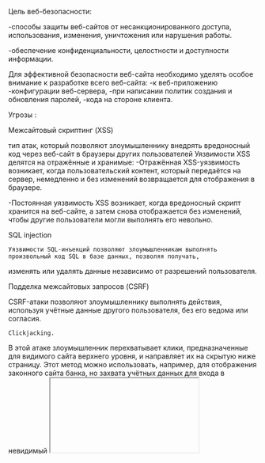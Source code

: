 


Цель веб-безопасности:

-способы защиты веб-сайтов от несанкционированного доступа, использования, изменения, уничтожения или нарушения работы.

-обеспечение конфиденциальности, целостности и доступности информации.

Для эффективной безопасности веб-сайта необходимо уделять особое внимание к разработке всего веб-сайта: 
-к веб-приложению
-конфигурации веб-сервера,
-при написании политик создания и обновления паролей,
-кода на стороне клиента.

Угрозы :

Межсайтовый скриптинг (XSS)

тип атак, который позволяют злоумышленнику внедрять вредоносный код через веб-сайт в браузеры других пользователей
Уязвимости XSS делятся на отражённые и хранимые:
-Отражённая XSS-уязвимость возникает, когда пользовательский контент, который передаётся на сервер, немедленно и без 
изменений возвращается для отображения в браузере.

-Постоянная уязвимость XSS возникает, когда вредоносный скрипт хранится на веб-сайте, а затем снова отображается 
без изменений, чтобы другие пользователи могли выполнять его невольно.


SQL injection

    Уязвимости SQL-инъекций позволяют злоумышленникам выполнять произвольный код SQL в базе данных, позволяя получать, 
изменять или удалять данные независимо от разрешений пользователя.

Подделка межсайтовых запросов (CSRF)

CSRF-атаки позволяют злоумышленнику выполнять действия, используя учётные данные другого пользователя, 
без его ведома или согласия.

    Clickjacking. 
В этой атаке злоумышленник перехватывает клики, предназначенные для видимого сайта верхнего уровня, и 
направляет их на скрытую ниже страницу. Этот метод можно использовать, например, для отображения законного сайта банка, 
но захвата учётных данных для входа в невидимый <iframe> (en-US) , контролируемый злоумышленником. Clickjacking также 
можно использовать для того, чтобы заставить пользователя нажать кнопку на видимом сайте, но при этом на самом деле
невольно нажимать совершенно другую кнопку. В качестве защиты ваш сайт может предотвратить встраивание себя в iframe на 
другом сайте, установив соответствующие заголовки HTTP.

Denial of Service (DoS). 
DoS обычно достигается за счёт наводнения целевого сайта поддельными запросами, 
так что доступ к сайту нарушается для законных пользователей.

Directory Traversal (Файл и раскрытие).
В этой атаке злоумышленник пытается получить доступ к частям файловой системы 
веб-сервера, к которым у него не должно быть доступа


File Inclusion. 
В этой атаке пользователь может "случайно" указать файл для отображения или выполнения в данных,
передаваемых на сервер

Внедрение команд. Атаки с внедрением команд позволяют злоумышленнику выполнять произвольные системные команды в 
операционной системе хоста


            Политика безопасности контента (CSP)

    Content Security Policy (CSP, политика защиты контента) — это механизм обеспечения безопасности, с помощью которого

можно защищаться от атак с внедрением контента, например, межсайтового скриптинга (XSS, cross site scripting). CSP
описывает безопасные источники загрузки ресурсов, устанавливает правила использования встроенных стилей, скриптов, а
также динамической оценки JavaScript — например, с помощью eval. Загрузка с ресурсов, не входящих в «белый список»,
блокируется.

            HTTPS
HTTPS не является отдельным протоколом. Это обычный HTTP, работающий через шифрованные транспортные механизмы SSL и TLS

            Протокол защиты транспортного уровня (TLS)
Криптографические протоколы, обеспечивающие защищённую передачу данных между узлами в сети Интернет.

TLS и SSL используют асимметричное шифрование для аутентификации, симметричное шифрование для конфиденциальности и коды
аутентичности сообщений для сохранения целостности сообщений.


Совместное использование ресурсов между разными источниками (CORS).
технология современных браузеров, которая позволяет предоставить веб-страницам доступ к ресурсам другого домена.

HTTP Strict-Transport-Security (HSTS)
заголовок ответа (часто используется аббревиатура HSTS (en-US)), позволяющий web-сайтам уведомить браузер о том, 
что доступ к ним должен быть осуществлён только посредством HTTPS вместо HTTP.

    

    Конфиденциальность — обеспечение исключительно авторизованного доступа к информации: информация не 

должна предоставляться и не должна раскрываться неавторизованным физическим лицам, организациям или процессам.

    Целостность — поддержание и обеспечение точности и полноты данных на протяжении всего жизненного цикла: данные 

не должны быть изменены неавторизованным или незаметным способом.

    Доступность — обеспечение беспрепятственного доступа к информации авторизованным пользователям: системы хранения и 

обработки информации, интерфейсы работы с информацией, системы обеспечения авторизованного доступа и каналы связи должны
функционировать корректно.





XSS 

Tри вида наиболее распространенныx XSS-атак:

 -хранимые (код хранится в базе данных);
 -отраженные (код исполняется серверными сценариями и не хранится
в базе данных);
 -через DOM (код сохраняется и выполняется в браузере).


Это запуск в браузере сценария, который написан не владельцем вебприложения.
 Сценарий можно запустить в фоновом режиме; для этого не требуется его отображения или какого-либо пользовательского 
ввода.
 Можно извлекать из веб-приложения данные любого типа. Можно свободно отправлять данные на свой сервер и 
получать их оттуда.
 Он возникает в результате неправильной обработки пользовательского ввода, встроенного в пользовательский интерфейс.
Позволяет воровать сеансовые токены, что дает возможность захватить учетную запись.
 Позволяет отображать объекты DOM поверх пользовательского интерфейса, что приводит к фишинговым атакам, которые 
не в состоянии распознать обычный пользователь.


Хранимый XSS
    Хранимый XSS — загруженный пользователем вредоносный сценарий, который сохраняется в базе данных, а затем при 
запросе и просмотре содержащих его данных другими пользователями выполняется на их устройствах
Тип атаки позволяет поразить множество пользователей, но при этом вредоносный код легко обнаруживается, поскольку 
хранится на стороне сервера.

Отраженный XSS
    Отраженный XSS отличается от сохраненного только тем,
что вредоносный код исполняется напрямую в браузере без ретрансляции через сервер
Обнаружить отраженный XSS гораздо сложнее, так как атаки этого типа нацелены непосредственно на пользователя 
и никогда не сохраняются в базе данных. 
отраженный XSS легко замаскировать под реальную ссылку

XSS-атака на базе DOM
    Это может быть вариант как хранимой, так и отраженной XSS-атаки, но для выполнения требуются источник и приемник
в DOM браузера. Из-за различий в реализациях DOM некоторые браузеры оказываются уязвимыми, некоторые — нет.
Такую XSS-уязвимость гораздо труднее найти.
В отличие от других форм-XSS для атаки через DOM никогда не требуется взаимодействия с сервером. 
Поэтому есть тенденция причислять этот тип атаки к новой категории, называемой XSS на стороне клиента.

XSS с мутациями(mutation-based XSS, mXSS).
    По своей сути mXSS использует
код, который воспринимается фильтрами как безопасный, а после фильтрации
мутирует во вредоносный.

Cпособы защиты

Среди них самые популярные:

 - аудит (превентивная мера);
 - использование защищенных протоколов передачи данных;
 -применение ПО, обеспечивающего безопасность.
Все способы необходимо применять в комплексе.

Проверка сайта на уязвимости:
-Проверка проводится ручным или автоматизированным способом
Программы протестируют приложение на основные риски.Такие программные продукты существуют в двух вариантах: 
1) Black hat-моделирующие действия взломщиков.
2) White hat-планомерно выявляющие все недочеты системы методом сканирования.
   (OpenVAS, OWASP(Xenotix XSS Exploit Framework проверяет сайт на XSS-уязвимость), Approof (изучает конфигурацию веб-приложения и 
находит лишний или вредоносный код), (SecurityHeaders.io проанализирует ответы сервера на запросы и выявит
уязвимые места)


HTTPS
Защищенный протокол передачи данных HTTPS. Hyper Text Transfer Protocol Secure защищает информацию о 
пользователе веб-приложения при помощи шифрования трафика. Он обеспечивает сохранение конфиденциальности
и целостности информации, не допуская утечку или подмену данных.

Обновление ПО

Защита от SQL-инъекций
Этот метод хакерской атаки выглядит как запрос к сайту и его базе данных при помощи поля формы или параметра URL. 
Если при конструировании ресурса применялся язык Transact SQL, в запрос вставляется вредоносный код, 
с легкостью меняющий или уничтожающий данные, содержащиеся в таблицах.

Избежать риска получится, если применять параметризованные запросы, в которых задействовано 
несколько языков программирования, ORM.

Дополнительные способы обеспечения безопасности
Помимо основных перечисленных методов, часто применяются:
-шифрование паролей;
-избегание межсайтового скриптинга;
-контроль загрузки файлов на сервер.


Архитектура защищенного ПО
При планировании архитектуры любого нового продукта или функции нужно обращать пристальное внимание на данные,
которые передаются на всех этапах.В разработке ПО роль архитектора заключается в проектировании модулей на 
высоком уровне и в выборе оптимальных способов их взаимодействия друг с другом.

Глубокий анализ кода
Вопросы:
- Как данные передаются из точки A в точку Б (чаще всего они передаются по сети и в определенном формате)?
- Как хранятся данные?
- Как выглядят данные, когда они попадают к клиенту?
- Каким операциям подвергаются данные на стороне сервера и каким образом они там сохраняются?

Поиск уязвимости
Проверка проводится ручным или автоматизированным способом

Анализ уязвимости
Для определения риска следует рассмотреть такие факторы, как:
-финансовый риск для компании;
-сложность эксплуатации обнаруженной уязвимости;
-тип данных, который будет скомпрометирован;
-существующие договорные соглашения;
-уже принятые меры по смягчению последствий.

Управление уязвимостями

После оценки рисков, которые несет уязвимость, и определения степени ее
приоритетности возникает необходимость отслеживания процесса ее устранения. Ведь исправления должны 
выполняться своевременно, а сроки следует определять на основе оценки рисков

Регрессивное тестирование
-собирательное название для всех видов тестирования программного обеспечения, направленных на 
обнаружение ошибок в уже протестированных участках исходного кода.

Меры по снижению риска
-усилия, направленные на снижение риска возникновения уязвимости в кодовой базе приложения

Прикладные техники разведки и нападения

Защита от XSS
Система шаблонов Django защищает от большинства XSS-атак,  экранируя определённые символы, 
считающиеся "опасными" в HTML. 
Однако существует возможность отключения данной защиты, при котором экранирование не будет автоматически 
применятся ко всем полям, которые не должны будут заполнятся пользователем(к примеру, поле help_text)

Так же XSS-атаки могут быть осуществлены через другие ненадёжные источники данных, такие как cookies, 
сторонние сервисы или загруженные файлы

Межсайтовая подделка запроса (CSRF)
    Механизм защиты заключается в том, что добавляется тег шаблона {% csrf_token %} форму. 
Этот токен будет отображён в HTML  со значением, уникальным для каждого запрашивающего форму пользователя.

Защита от SQL инъекции
ORM

Защита от Кликджекинга
middleware X-Frame-Options, который поддерживается браузерами и может запретить отображение страницы внутри <iframe>.

SSL/HTTPS
SSL/HTTPS может быть использован на веб-сервере для шифрования всего трафика между сервером и пользователем, 
включая данные входа, которые иначе будут отправляться как обычный текст (который сможет прочитать любой 
перехвативший запрос человек).
Если используется HTTPS, Django позволяет использовать следующие методы защиты:
-SECURE_PROXY_SSL_HEADER может быть использовано для проверки что всегда используется безопасное подключение, 
даже если данные поступают из прокси, использующего протокол отличный от HTTP.
-SECURE_SSL_REDIRECT используется для перенаправления всех запросов с HTTP на HTTPS.
-HTTP Strict Transport Security (HSTS). Этот HTTP заголовок информирует браузер о том, что все последующие запросы 
должны всегда использовать HTTPS. Совместно с перенаправлением HTTP запросов на HTTPS, эта опция позволяет обеспечить
использование HTTPS в каждом запросе. HSTS может так же быть настроен опциями SECURE_HSTS_SECONDS и 
SECURE_HSTS_INCLUDE_SUBDOMAINS или на веб-сервере.
-Использует ‘безопасные’ cookies если SESSION_COOKIE_SECURE и CSRF_COOKIE_SECURE в True. 
Это позволит обеспечить пересылку данных cookies только через протокол HTTPS.

Валидация заголовка Host
Использует ALLOWED_HOSTS чтобы принимать только запросы от доверенных хостов.
